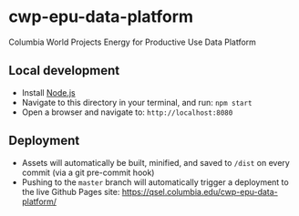 # cwp-epu-data-platform
Columbia World Projects Energy for Productive Use Data Platform

## Local development
- Install [Node.js](https://nodejs.org/)
- Navigate to this directory in your terminal, and run: `npm start`
- Open a browser and navigate to: `http://localhost:8080`

## Deployment
- Assets will automatically be built, minified, and saved to `/dist` on every commit (via a git pre-commit hook)
- Pushing to the `master` branch will automatically trigger a deployment to the live Github Pages site: https://qsel.columbia.edu/cwp-epu-data-platform/